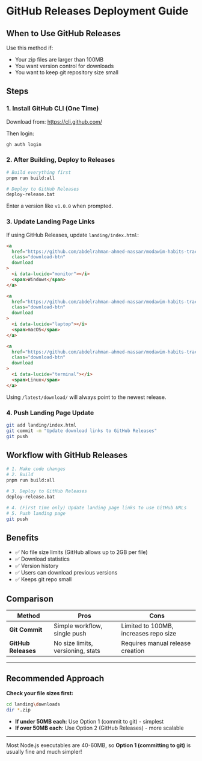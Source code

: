 # GitHub Releases Deployment Guide

## When to Use GitHub Releases

Use this method if:

- Your zip files are larger than 100MB
- You want version control for downloads
- You want to keep git repository size small

## Steps

### 1. Install GitHub CLI (One Time)

Download from: https://cli.github.com/

Then login:

```bash
gh auth login
```

### 2. After Building, Deploy to Releases

```bash
# Build everything first
pnpm run build:all

# Deploy to GitHub Releases
deploy-release.bat
```

Enter a version like `v1.0.0` when prompted.

### 3. Update Landing Page Links

If using GitHub Releases, update `landing/index.html`:

```html
<a
  href="https://github.com/abdelrahman-ahmed-nassar/modawim-habits-tracker/releases/latest/download/modawim-windows.zip"
  class="download-btn"
  download
>
  <i data-lucide="monitor"></i>
  <span>Windows</span>
</a>

<a
  href="https://github.com/abdelrahman-ahmed-nassar/modawim-habits-tracker/releases/latest/download/modawim-macos.zip"
  class="download-btn"
  download
>
  <i data-lucide="laptop"></i>
  <span>macOS</span>
</a>

<a
  href="https://github.com/abdelrahman-ahmed-nassar/modawim-habits-tracker/releases/latest/download/modawim-linux.zip"
  class="download-btn"
  download
>
  <i data-lucide="terminal"></i>
  <span>Linux</span>
</a>
```

Using `/latest/download/` will always point to the newest release.

### 4. Push Landing Page Update

```bash
git add landing/index.html
git commit -m "Update download links to GitHub Releases"
git push
```

## Workflow with GitHub Releases

```bash
# 1. Make code changes
# 2. Build
pnpm run build:all

# 3. Deploy to GitHub Releases
deploy-release.bat

# 4. (First time only) Update landing page links to use GitHub URLs
# 5. Push landing page
git push
```

## Benefits

- ✅ No file size limits (GitHub allows up to 2GB per file)
- ✅ Download statistics
- ✅ Version history
- ✅ Users can download previous versions
- ✅ Keeps git repo small

## Comparison

| Method              | Pros                              | Cons                                  |
| ------------------- | --------------------------------- | ------------------------------------- |
| **Git Commit**      | Simple workflow, single push      | Limited to 100MB, increases repo size |
| **GitHub Releases** | No size limits, versioning, stats | Requires manual release creation      |

---

## Recommended Approach

**Check your file sizes first:**

```bash
cd landing\downloads
dir *.zip
```

- **If under 50MB each**: Use Option 1 (commit to git) - simplest
- **If over 50MB each**: Use Option 2 (GitHub Releases) - more scalable

---

Most Node.js executables are 40-60MB, so **Option 1 (committing to git)** is usually fine and much simpler!
